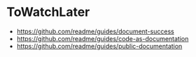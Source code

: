 # ToWatchLater

- https://github.com/readme/guides/document-success
- https://github.com/readme/guides/code-as-documentation
- https://github.com/readme/guides/public-documentation
